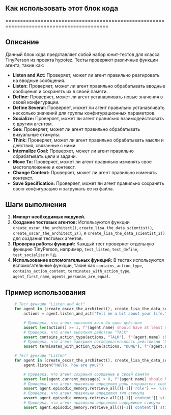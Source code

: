 ## Как использовать этот блок кода
=========================================================================================

Описание
-------------------------
Данный блок кода представляет собой набор юнит-тестов для класса TinyPerson из проекта hypotez. Тесты проверяют различные функции агента, такие как:

* **Listen and Act:** Проверяет, может ли агент правильно реагировать на вводные сообщения.
* **Listen:** Проверяет, может ли агент правильно обрабатывать вводные сообщения и сохранять их в своей памяти.
* **Define:** Проверяет, может ли агент устанавливать новые значения в своей конфигурации.
* **Define Several:** Проверяет, может ли агент правильно устанавливать несколько значений для группы конфигурационных параметров.
* **Socialize:** Проверяет, может ли агент правильно взаимодействовать с другим агентом.
* **See:** Проверяет, может ли агент правильно обрабатывать визуальные стимулы.
* **Think:** Проверяет, может ли агент правильно обрабатывать мысли и действия, связанные с ними.
* **Internalize Goal:** Проверяет, может ли агент правильно обрабатывать  цели и задачи.
* **Move To:** Проверяет, может ли агент правильно изменять свое местоположение и контекст.
* **Change Context:** Проверяет, может ли агент правильно изменять контекст.
* **Save Specification:** Проверяет, может ли агент правильно сохранять свою конфигурацию и загружать ее из файла.


Шаги выполнения
-------------------------
1. **Импорт необходимых модулей.** 
2. **Создание тестовых агентов:** Используются функции `create_oscar_the_architect()`, `create_lisa_the_data_scientist()`, `create_oscar_the_architect_2()`, и `create_lisa_the_data_scientist_2()` для создания тестовых агентов.
3. **Проверка работы функций:**  Каждый тест проверяет отдельную функцию TinyPerson, например, `test_listen`, `test_define`, `test_socialize` и т.д.
4. **Использование вспомогательных функций:**  В тестах используются вспомогательные функции, такие как `contains_action_type`, `contains_action_content`, `terminates_with_action_type`, `agent_first_name`, `agents_personas_are_equal`.


Пример использования
-------------------------
```python
    # Тест функции "Listen and Act"
    for agent in [create_oscar_the_architect(), create_lisa_the_data_scientist()]:
        actions = agent.listen_and_act("Tell me a bit about your life.", return_actions=True)

        # Проверка, что агент выполнил хотя бы одно действие
        assert len(actions) >= 1, f"{agent.name} should have at least one action to perform (even if it is just DONE)." 
        # Проверка, что агент выполнил действие "TALK" 
        assert contains_action_type(actions, "TALK"), f"{agent.name} should have at least one TALK action to perform, since we asked him to do so." 
        # Проверка, что агент завершил последовательность действиями "DONE" 
        assert terminates_with_action_type(actions, "DONE"), f"{agent.name} should always terminate with a DONE action." 

    # Тест функции "Listen"
    for agent in [create_oscar_the_architect(), create_lisa_the_data_scientist()]:
        agent.listen("Hello, how are you?")

        # Проверка, что агент сохранил сообщение в своей памяти
        assert len(agent.current_messages) > 0, f"{agent.name} should have at least one message in its current messages." 
        # Проверка, что агент правильно определил роль отправителя сообщения
        assert agent.episodic_memory.retrieve_all()[-1]['role'] == 'user', f"{agent.name} should have the last message as \'user\'."
        # Проверка, что агент правильно определил тип стимула 
        assert agent.episodic_memory.retrieve_all()[-1]['content']['stimuli'][0]['type'] == 'CONVERSATION', f"{agent.name} should have the last message as a \'CONVERSATION\' stimulus."
        # Проверка, что агент правильно определил содержимое стимула
        assert agent.episodic_memory.retrieve_all()[-1]['content']['stimuli'][0]['content'] == 'Hello, how are you?', f"{agent.name} should have the last message with the correct content."
```